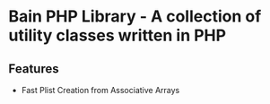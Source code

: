 Bain PHP Library - A collection of utility classes written in PHP
============

Features 
---

* Fast Plist Creation from Associative Arrays
